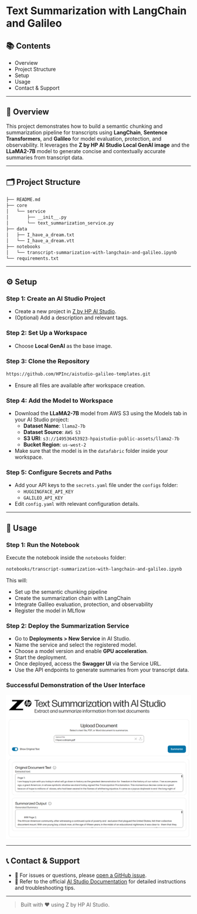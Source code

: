# Text Summarization with LangChain and Galileo

## 📚 Contents

- Overview
- Project Structure
- Setup
- Usage
- Contact & Support

---

## 🧠 Overview

This project demonstrates how to build a semantic chunking and summarization pipeline for transcripts using **LangChain**, **Sentence Transformers**, and **Galileo** for model evaluation, protection, and observability. It leverages the **Z by HP AI Studio Local GenAI image** and the **LLaMA2-7B** model to generate concise and contextually accurate summaries from transcript data.

---

## 🗂 Project Structure

```
├── README.md
├── core
│   └── service
│       ├── __init__.py
│       └── text_summarization_service.py
├── data
│   ├── I_have_a_dream.txt
│   └── I_have_a_dream.vtt
├── notebooks
│   └── transcript-summarization-with-langchain-and-galileo.ipynb
└── requirements.txt
```

---

## ⚙️ Setup

### Step 1: Create an AI Studio Project

- Create a new project in [Z by HP AI Studio](https://zdocs.datascience.hp.com/docs/aistudio/overview).
- (Optional) Add a description and relevant tags.

### Step 2: Set Up a Workspace

- Choose **Local GenAI** as the base image.

### Step 3: Clone the Repository

```bash
https://github.com/HPInc/aistudio-galileo-templates.git
```

- Ensure all files are available after workspace creation.

### Step 4: Add the Model to Workspace

- Download the **LLaMA2-7B** model from AWS S3 using the Models tab in your AI Studio project:
  - **Dataset Name**: `llama2-7b`
  - **Dataset Source**: `AWS S3`
  - **S3 URI**: `s3://149536453923-hpaistudio-public-assets/llama2-7b`
  - **Bucket Region**: `us-west-2`
- Make sure that the model is in the `datafabric` folder inside your workspace.
  
### Step 5: Configure Secrets and Paths

- Add your API keys to the `secrets.yaml` file under the `configs` folder:
  - `HUGGINGFACE_API_KEY`
  - `GALILEO_API_KEY`
- Edit `config.yaml` with relevant configuration details.

---

## 🚀 Usage

### Step 1: Run the Notebook

Execute the notebook inside the `notebooks` folder:

```bash
notebooks/transcript-summarization-with-langchain-and-galileo.ipynb
```

This will:
- Set up the semantic chunking pipeline
- Create the summarization chain with LangChain
- Integrate Galileo evaluation, protection, and observability
- Register the model in MLflow

### Step 2: Deploy the Summarization Service

- Go to **Deployments > New Service** in AI Studio.
- Name the service and select the registered model.
- Choose a model version and enable **GPU acceleration**.
- Start the deployment.
- Once deployed, access the **Swagger UI** via the Service URL.
- Use the API endpoints to generate summaries from your transcript data.

### Successful Demonstration of the User Interface  

![Transcript Summarization Demo UI](docs/ui_summarization.png)

---

## 📞 Contact & Support

- 💬 For issues or questions, please [open a GitHub issue](https://github.com/HPInc/aistudio-galileo-templates/issues).
- 📘 Refer to the official [AI Studio Documentation](https://zdocs.datascience.hp.com/docs/aistudio/overview) for detailed instructions and troubleshooting tips.

---

> Built with ❤️ using Z by HP AI Studio.
